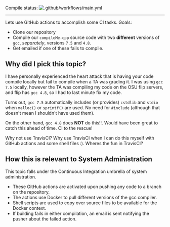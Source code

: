 Compile status: ![.github/workflows/main.yml](https://github.com/jorgemanzo/githubActionsPlayground/workflows/.github/workflows/main.yml/badge.svg)

---

Lets use GitHub actions to accomplish some CI tasks. Goals:
- Clone our repository
- Compile our `compileMe.cpp` source code with two **different** versions of `gcc`, *separately*, versions `7.5` and `4.8`.
- Get emailed if one of these fails to compile.


Why did I pick this topic?
---
I have personally experienced the heart attack that is having your code compile locally but fail to compile when a TA was grading it. I was using `gcc 7.5` locally, however the TA was compiling my code on the OSU flip servers, and flip has `gcc 4.8`, so I had to last minute fix my code.

Turns out, `gcc 7.5` automatically includes (or provides) `cstdlib` and `stdio` when `malloc()` or `sprintf()` are used. No need for `#include` (although that doesn't mean I shouldn't have used them).

On the other hand, `gcc 4.8` does **NOT** do this!!. Would have been great to catch this ahead of time. CI to the rescue!

Why not use TravisCI? Why use TravisCI when I can do this myself with GitHub actions and some shell files :). Wheres the fun in TravisCI?


How this is relevant to System Administration
---
This topic falls under the Continuous Integration umbrella of system administration.
- These GitHub actions are activated upon pushing any code to a branch on the repository.
- The actions use Docker to pull different versions of the gcc compiler.
- Shell scripts are used to copy over source files to be available for the Docker context.
- If building fails in either compilation, an email is sent notifying the pusher about the failed action.


